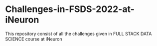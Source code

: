 # Challenges-in-FSDS-2022-at-iNeuron
This repository consist of all the challenges given in FULL STACK DATA SCIENCE  course at iNeuron
